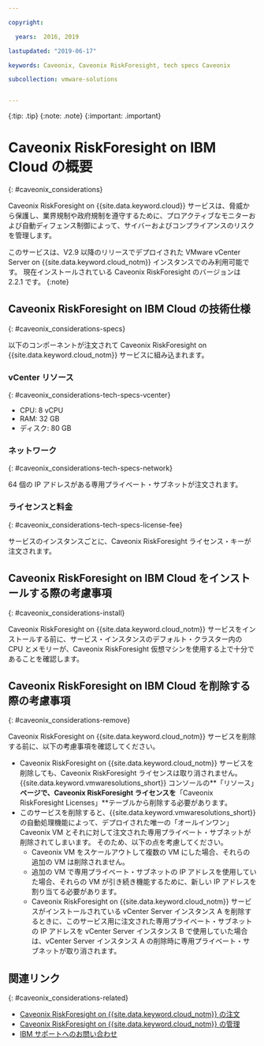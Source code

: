 ```yaml
---

copyright:

  years:  2016, 2019

lastupdated: "2019-06-17"

keywords: Caveonix, Caveonix RiskForesight, tech specs Caveonix

subcollection: vmware-solutions


---
```


{:tip: .tip}
{:note: .note}
{:important: .important}

# Caveonix RiskForesight on IBM Cloud の概要
{: #caveonix_considerations}

Caveonix RiskForesight on {{site.data.keyword.cloud}} サービスは、脅威から保護し、業界規制や政府規制を遵守するために、プロアクティブなモニターおよび自動ディフェンス制御によって、サイバーおよびコンプライアンスのリスクを管理します。

このサービスは、V2.9 以降のリリースでデプロイされた VMware vCenter Server on {{site.data.keyword.cloud_notm}} インスタンスでのみ利用可能です。 現在インストールされている Caveonix RiskForesight のバージョンは 2.2.1 です。
{:note}

## Caveonix RiskForesight on IBM Cloud の技術仕様
{: #caveonix_considerations-specs}

以下のコンポーネントが注文されて Caveonix RiskForesight on {{site.data.keyword.cloud_notm}} サービスに組み込まれます。

### vCenter リソース
{: #caveonix_considerations-tech-specs-vcenter}

* CPU: 8 vCPU
* RAM: 32 GB
* ディスク: 80 GB

### ネットワーク
{: #caveonix_considerations-tech-specs-network}

64 個の IP アドレスがある専用プライベート・サブネットが注文されます。

### ライセンスと料金
{: #caveonix_considerations-tech-specs-license-fee}

サービスのインスタンスごとに、Caveonix RiskForesight ライセンス・キーが注文されます。

## Caveonix RiskForesight on IBM Cloud をインストールする際の考慮事項
{: #caveonix_considerations-install}

Caveonix RiskForesight on {{site.data.keyword.cloud_notm}} サービスをインストールする前に、サービス・インスタンスのデフォルト・クラスター内の CPU とメモリーが、Caveonix RiskForesight 仮想マシンを使用する上で十分であることを確認します。

## Caveonix RiskForesight on IBM Cloud を削除する際の考慮事項
{: #caveonix_considerations-remove}

Caveonix RiskForesight on {{site.data.keyword.cloud_notm}} サービスを削除する前に、以下の考慮事項を確認してください。
* Caveonix RiskForesight on {{site.data.keyword.cloud_notm}} サービスを削除しても、Caveonix RiskForesight ライセンスは取り消されません。 {{site.data.keyword.vmwaresolutions_short}} コンソールの**「リソース」**ページで、Caveonix RiskForesight ライセンスを**「Caveonix RiskForesight Licenses」**テーブルから削除する必要があります。
* このサービスを削除すると、{{site.data.keyword.vmwaresolutions_short}} の自動処理機能によって、デプロイされた唯一の「オールインワン」Caveonix VM とそれに対して注文された専用プライベート・サブネットが削除されてしまいます。 そのため、以下の点を考慮してください。
   * Caveonix VM をスケールアウトして複数の VM にした場合、それらの追加の VM は削除されません。
   * 追加の VM で専用プライベート・サブネットの IP アドレスを使用していた場合、それらの VM が引き続き機能するために、新しい IP アドレスを割り当てる必要があります。
   * Caveonix RiskForesight on {{site.data.keyword.cloud_notm}} サービスがインストールされている vCenter Server インスタンス A を削除するときに、このサービス用に注文された専用プライベート・サブネットの IP アドレスを vCenter Server インスタンス B で使用していた場合は、vCenter Server インスタンス A の削除時に専用プライベート・サブネットが取り消されます。

## 関連リンク
{: #caveonix_considerations-related}

* [Caveonix RiskForesight on {{site.data.keyword.cloud_notm}} の注文](/docs/services/vmwaresolutions/services?topic=vmware-solutions-caveonix_ordering)
* [Caveonix RiskForesight on {{site.data.keyword.cloud_notm}} の管理](/docs/services/vmwaresolutions/services?topic=vmware-solutions-managingcaveonix)
* [IBM サポートへのお問い合わせ](/docs/services/vmwaresolutions/vmonic?topic=vmware-solutions-trbl_support)
